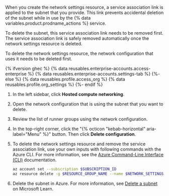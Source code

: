 When you create the network settings resource, a service association link is applied to the subnet that you provide. This link prevents accidental deletion of the subnet while in use by the {% data variables.product.prodname_actions %} service.

To delete the subnet, this service association link needs to be removed first. The service association link is safely removed automatically once the network settings resource is deleted.

To delete the network settings resource, the network configuration that uses it needs to be deleted first.

{% ifversion ghec %}
{% data reusables.enterprise-accounts.access-enterprise %}
{% data reusables.enterprise-accounts.settings-tab %}
{%- else %}
{% data reusables.profile.access_org %}
{% data reusables.profile.org_settings %}
{%- endif %}
1. In the left sidebar, click **Hosted compute networking**.
1. Open the network configuration that is using the subnet that you want to delete.
1. Review the list of runner groups using the network configuration.
1. In the top-right corner, click the "{% octicon "kebab-horizontal" aria-label="Menu" %}" button. Then click **Delete configuration**.
1. To delete the network settings resource and remove the service association link, use your own inputs with following commands with the Azure CLI. For more information, see the [Azure Command-Line Interface (CLI)](https://learn.microsoft.com/en-us/cli/azure/) documentation.

   ```bash copy
   az account set --subscription $SUBSCRIPTION_ID
   az resource delete -g $RESOURCE_GROUP_NAME --name $NETWORK_SETTINGS_RESOURCE_NAME --resource-type 'GitHub.Network/networkSettings' --api-version $API_VERSION
   ```

1. Delete the subnet in Azure. For more information, see [Delete a subnet](https://learn.microsoft.com/en-us/azure/virtual-network/virtual-network-manage-subnet?tabs=azure-portal#delete-a-subnet) on Microsoft Learn.
